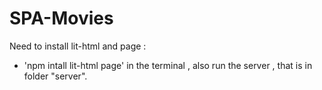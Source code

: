# SPA-Movies 
Need to install lit-html and page : 
 - 'npm intall lit-html page' in the terminal , also run the server , that is in folder "server".
